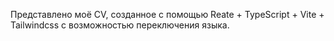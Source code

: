 Представлено моё CV, созданное с помощью Reate + TypeScript + Vite + Tailwindcss с возможностью переключения языка.